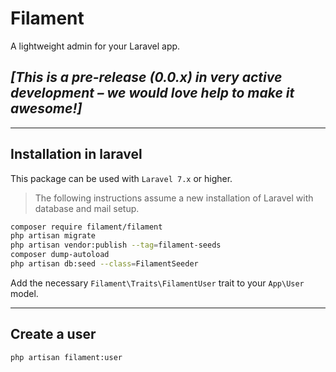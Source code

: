# Filament

A lightweight admin for your Laravel app.

## _[This is a pre-release (0.0.x) in very active development – we would love help to make it awesome!]_

---

## Installation in laravel

This package can be used with `Laravel 7.x` or higher.

> The following instructions assume a new installation of Laravel with database and mail setup.

```bash
composer require filament/filament
php artisan migrate
php artisan vendor:publish --tag=filament-seeds
composer dump-autoload
php artisan db:seed --class=FilamentSeeder
```

Add the necessary `Filament\Traits\FilamentUser` trait to your `App\User` model.

---

## Create a user

```bash
php artisan filament:user
```
